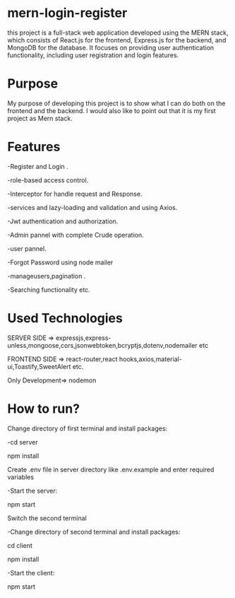 # mern-login-register
this project is a full-stack web application developed using the MERN stack, which consists of React.js for the frontend, Express.js for the backend, and MongoDB for the database. 
It focuses on providing user authentication functionality, including user registration and login features.

# Purpose

My purpose of developing this project is to show what I can do both on the frontend and the backend. I would also like to point out that it is my first project as Mern stack.

# Features

-Register and Login .

-role-based access control.

-Interceptor for handle request and Response.

-services and lazy-loading and validation and using Axios.

-Jwt authentication and authorization.

-Admin pannel with complete Crude operation.

-user pannel.

-Forgot Password using node mailer

-manageusers,pagination .

-Searching functionality etc.


# Used Technologies
SERVER SIDE => expressjs,express-unless,mongoose,cors,jsonwebtoken,bcryptjs,dotenv,nodemailer etc

FRONTEND SIDE => react-router,react hooks,axios,material-ui,Toastify,SweetAlert etc.

Only Development=> nodemon

# How to run?
Change directory of first terminal and install packages:

-cd server

npm install

Create .env file in server directory like .env.example and enter required variables

-Start the server:

npm  start

Switch the second terminal

-Change directory of second terminal and install packages:

cd client

npm install

-Start the client:

npm start
 
 
